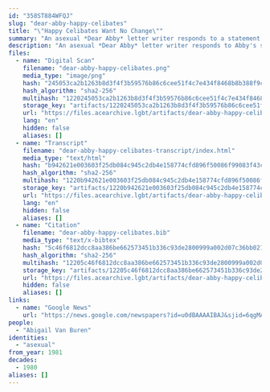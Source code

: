 ```yaml
---
id: "358ST884WFQJ"
slug: "dear-abby-happy-celibates"
title: "\"Happy Celibates Want No Change\""
summary: "An asexual *Dear Abby* letter writer responds to a statement Abby made about abstinence"
description: "An asexual *Dear Abby* letter writer responds to Abby's statement that \"no healthy normal man (or woman) is supposed to be 'happy' in abstinence\""
files:
  - name: "Digital Scan"
    filename: "dear-abby-happy-celibates.png"
    media_type: "image/png"
    hash: "245053ca2b1263b8d3f4f3b59576b86c6cee51f4c7e434f8468b8b388f9c5942"
    hash_algorithm: "sha2-256"
    multihash: "1220245053ca2b1263b8d3f4f3b59576b86c6cee51f4c7e434f8468b8b388f9c5942"
    storage_key: "artifacts/1220245053ca2b1263b8d3f4f3b59576b86c6cee51f4c7e434f8468b8b388f9c5942"
    url: "https://files.acearchive.lgbt/artifacts/dear-abby-happy-celibates/dear-abby-happy-celibates.png"
    lang: "en"
    hidden: false
    aliases: []
  - name: "Transcript"
    filename: "dear-abby-happy-celibates-transcript/index.html"
    media_type: "text/html"
    hash: "b942621e003603f25db084c945c2db4e158774cfd896f50086f99083f43ca3dd"
    hash_algorithm: "sha2-256"
    multihash: "1220b942621e003603f25db084c945c2db4e158774cfd896f50086f99083f43ca3dd"
    storage_key: "artifacts/1220b942621e003603f25db084c945c2db4e158774cfd896f50086f99083f43ca3dd"
    url: "https://files.acearchive.lgbt/artifacts/dear-abby-happy-celibates/dear-abby-happy-celibates-transcript/index.html"
    lang: "en"
    hidden: false
    aliases: []
  - name: "Citation"
    filename: "dear-abby-happy-celibates.bib"
    media_type: "text/x-bibtex"
    hash: "5c46f6812dcc8aa386be662573451b336c93de2800999a002d07c36bb02137d6"
    hash_algorithm: "sha2-256"
    multihash: "12205c46f6812dcc8aa386be662573451b336c93de2800999a002d07c36bb02137d6"
    storage_key: "artifacts/12205c46f6812dcc8aa386be662573451b336c93de2800999a002d07c36bb02137d6"
    url: "https://files.acearchive.lgbt/artifacts/dear-abby-happy-celibates/dear-abby-happy-celibates.bib"
    hidden: false
    aliases: []
links:
  - name: "Google News"
    url: "https://news.google.com/newspapers?id=u0dBAAAAIBAJ&sjid=6qgMAAAAIBAJ&pg=6478%2C148486"
people:
  - "Abigail Van Buren"
identities:
  - "asexual"
from_year: 1981
decades:
  - 1980
aliases: []
---
```

